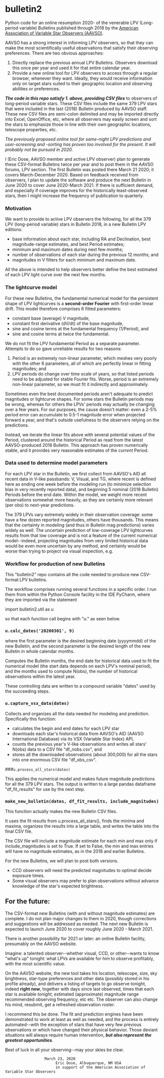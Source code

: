#  bulletin2
Python code for an online resumption 2020- of the venerable LPV (Long-period variable) Bulletins
published through 2018 by the
[American Association of Variable Star Observers (AAVSO)](https://aavso.org).

AAVSO has a strong interest in informing LPV observers, so that they can make the most
scientifically useful observations that satisfy their observing preferences.
There are two obvious approaches: 
1. Directly replace the 
previous annual LPV Bulletins. Observers download this once per 
year and used it for that entire calendar year. 
2. Provide a new online tool for LPV observers to access
through a regular browser, whenever they want. 
Ideally, they would receive information only on target stars suited to their 
geographic location and observing abilities or preferences. 

**_The code in this repo satisfy 1. above, providing CSV files_** to observers of long-period variable
stars. These CSV files include the same 379 LPV stars that were included in the last (2018) Bulletin
produced by AAVSO staff. These new CSV files are semi-colon delimited and may be imported directly
into Excel, OpenOffice, etc, where all observers may easily screen and sort the stars to
emphasize those in line with their own geographic locations, telescope properties, etc.

_The previously proposed online tool for same-night LPV predictions and user-screening and -sorting
has proven too involved for the present. It will probably not be pursued in 2020._

I (Eric Dose, AAVSO member and active LPV observer) plan to generate these CSV-format Bulletins 
twice per year and to post them in the AAVSO forums, LPV section. 
The first Bulletin was posted there March 21 2020; it covers March-December 2020. 
Based on feedback received from observers, I plan to update the software and produce the next
Bulletin in June 2020 to cover June 2020-March 2021. 
If there is sufficient demand, and especially if coverage improves for the historically 
least-observed stars, then I might increase the frequency of publication to quarterly.

###  Motivation
 
 We want to provide to active LPV observers the following, 
 for all the 379 LPV (long-period variable) stars in Bulletin 2018, 
 in a new Bulletin LPV editions:
 * base information about each star, including RA and Declination, best magnitude-range estimates, and
 best Period estimates;
 * minimum and maximum dates during next few months;
 * number of observations of each star during the previous 12 months; and
 * magnitudes in V filters for each minimum and maximum date.
    
All the above is intended to help observers better define the best estimated of each LPV
light curve over the next few months.
 
### The lightcurve model

For these new Bulletins, the fundamental numerical model for the persistent shape of LPV
lightcurves is a **second-order Fourier** with first-order linear drift.
This model therefore comprises 6 fitted parameters:
* constant base (average) V magnitude,
* constant first derivative (dV/dt) of the base magnitude,
* sine and cosine terms at the fundamental frequency (1/Period), and
* sine and cosine terms at twice the fundamental.

We do not fit the LPV fundamental Period as a separate parameter.
Attempts to do so gave unreliable results for two reasons:
1. Period is an extremely non-linear parameter, which meshes very poorly with the other 6 parameters,
all of which are perfectly linear in fitting magnitudes; and
2. LPV periods do change over time scale of years, so that listed
periods need to be adjusted for stable Fourier fits. 
Worse, period is an extremely non-linear parameter, 
so we must fit it indirectly and approximately.

Sometimes even the best documented periods 
aren't adequate to predict magnitudes or lightcurve shapes. 
For some stars the Bulletin periods may be wrong, whereas for others the LPVs' periods may 
actually be changing over a few years.
For our purposes, the cause doesn't matter: 
even a 2-5% period error can accumulate to 0.5-1 magnitude
error when projected forward a year, and that's 
outside usefulness to the observers relying on the predictions.

Instead, we iterate the linear fits above with several potential values of the Period, clustered
around the historical Period as read from the latest AAVSO-produced 2018 Bulletin. 
This approach has proven numerically stable, and it provides very reasonable estimates of
the _current_ Period.

### Data used to determine model parameters

For each LPV star in the Bulletin, 
we first collect from AAVSO's AID all recent data in V-like passbands: V, Visual, and TG, where
recent is defined here as ending one week before the modeling run (to minimize selection bias in
very recently reported data), and beginning 5 nominal (2018 Bulletin) Periods before the end date.
Within the model, we weight more recent observations somewhat more heavily, 
as they are certainly more relevant (per obs) to next-year predictions.

The 379 LPVs vary extremely widely in their observation coverage: some have a few dozen reported
magnitudes, others have thousands. 
This means that the certainty in modeling (and thus in Bulletin mag predictions) varies widely
as well. 
The uncertain prediction of low-coverage LPV lightcurves results from that low coverage and is
not a feature of the current numerical model--indeed, projecting magnitudes from very limited
historical data would be even more uncertain by any method, and certainly would be worse than
trying to project via visual inspection, e.g.

### Workflow for production of new Bulletins

This "bulletin2" repo contains all the code needed to produce new CSV-format LPV bulletins.

The workflow comprises running several functions in a specific order. I run them from within
the Python Console facility in the IDE PyCharm, where they are imported via the statement

import bulletin2.util as u

so that each function call begins with "u." as seen below.

### `u.calc_dates('20200301', 9)`

where the first parameter is the desired beginning date (yyyymmdd) of the new Bulletin, 
and the second
parameter is the desired length of the new Bulletin in whole calendar months.

Computes the Bulletin months, the end date for historical data used to
fit the numerical model (the start data depends on each LPV's nominal period), and the
months used to compute N(obs), the number of historical observations within the latest year.

These controlling data are written to a compound variable "dates" used by the succeeding steps.

### `u.capture_vsx_data(dates)`

Collects and organizes all the data needed for modeling and prediction.
Specifically this function:
* calculates the begin and end dates for each LPV star
* downloads each star's historical data from AAVSO's AID 
(AAVSO International Database) via its VSX (Variable Star Index) API,
* counts the previous year's V-like observations and writes all stars' N(obs) data
to a CSV file "df_nobs.csv", and
* stores all the downloaded observations (about 300,000) for all the stars into 
one enormous CSV file "df_obs_csv".

###`u.process_all_stars(dates)`

This applies the numerical model and makes future magnitude predictions for all the 379
LPV stars. The output is written to a large pandas dataframe "df_fit_results" for use by the next step.

### `make_new_bulletin(dates, df_fit_results, include_magnitudes)`

This function actually makes the new Bulletin CSV files.

It uses the fit results from u.process_all_stars(), finds the minima and maxima, organizes the
results into a large table, and writes the table into the final CSV file. 

The CSV file will include a magnitude estimate for each min and max only if include_magnitudes is
set to True. If set to False, the min and max entries will have no magnitude estimates,
as in the 2018 and earlier Bulletins.

For the new Bulletins, we will plan to post both versions. 
* CCD observers will need the predicted magnitudes to optimal decide exposure times. 
* Some visual observers may prefer to plan observations without advance knowledge of the
star's expected brightness.

## For the future:

The CSV-format new Bulletins (with and without magnitude estimates) are complete.
I do not plan major changes to them in 2020, though corrections and suggestions will be
addressed as needed.
The next new Bulletin is expected to launch June 2020 to cover roughly June 2020 - March 2021.

There is another possibility for 2021 or later: an online Bulletin facility,
presumably on the AAVSO website.

Imagine: a talented observer--whether visual, CCD, or other--wants
to know "what's up" tonight: what LPVs are available for him to
observe profitably, with the most scientific value.

On the AAVSO website, 
the new tool takes his location, telescope, size, sky brightness, star-type preferences
and other data (possibly stored in his profile already), 
and delivers a listing of targets to go observe tonight, 
indeed **right now**, together with days since last observed, times that each
star is available *tonight*, estimated (approximate) magnitude 
range recommended observing frequency, etc etc. 
The observer can also change his mind, resubmit, get a refreshed observation roster. 

I recommend this be done. The fit and prediction engines have been demonstrated
to work at least as well as needed, and the process is entirely automated--with
the exception of stars that have very few previous observations or which have
changed their physical behavior. Those deviant situations will always require
human intervention, **_but also represent the greatest opportunities_**.

Best of luck in all your observing--may your skies be clear.


                      March 23, 2020
                           Eric Dose, Albuquerque, NM USA
                           in support of the American Association of Variable Star Observers
                                          
